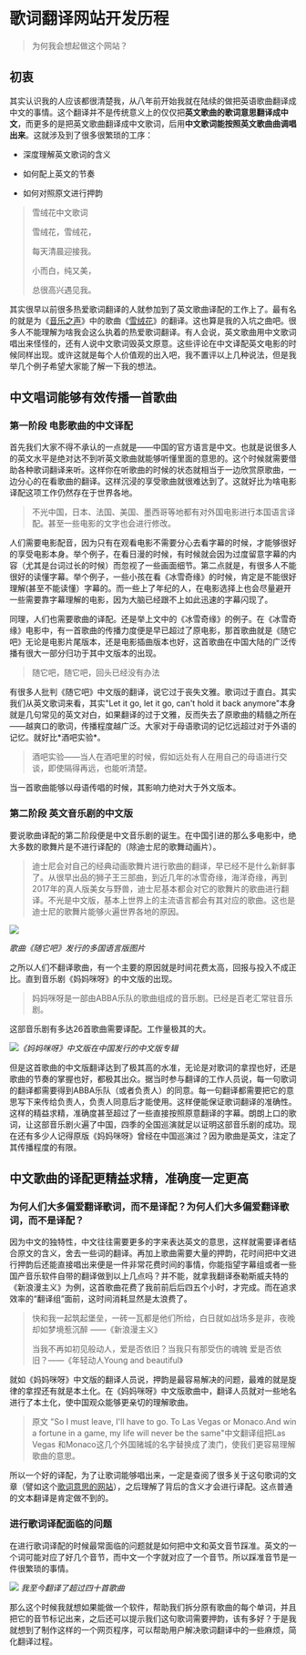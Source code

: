 # 歌词翻译网站开发历程

> 为何我会想起做这个网站？

## 初衷

其实认识我的人应该都很清楚我，从八年前开始我就在陆续的做把英语歌曲翻译成中文的事情。这个翻译并不是传统意义上的仅仅把**英文歌曲的歌词意思翻译成中文**，而更多的是把英文歌曲翻译成中文歌词，后用**中文歌词能按照英文歌曲曲调唱出来**。这就涉及到了很多很繁琐的工序：

* 深度理解英文歌词的含义

* 如何配上英文的节奏

* 如何对照原文进行押韵

> 雪绒花中文歌词
>
> 雪绒花，雪绒花，
>
> 每天清晨迎接我。
>
> 小而白，纯又美，
>
> 总很高兴遇见我。

其实很早以前很多热爱歌词翻译的人就参加到了英文歌曲译配的工作上了。最有名的就是为《[音乐之声](https://en.wikipedia.org/wiki/The_Sound_of_Music)》中的歌曲《[雪绒花](https://en.wikipedia.org/wiki/Edelweiss_%28song%29)》的翻译。这也算是我的入坑之曲吧。很多人不能理解为啥我会这么执着的热爱歌词翻译。有人会说，英文歌曲用中文歌词唱出来怪怪的，还有人说中文歌词毁英文原意。这些评论在中文译配英文电影的时候同样出现。或许这就是每个人价值观的出入吧，我不置评以上几种说法，但是我举几个例子希望大家能了解一下我的想法。

## 中文唱词能够有效传播一首歌曲

### 第一阶段 电影歌曲的中文译配

首先我们大家不得不承认的一点就是——中国的官方语言是中文。也就是说很多人的英文水平是绝对达不到听英文歌曲就能够听懂里面的意思的。这个时候就需要借助各种歌词翻译来听。这样你在听歌曲的时候的状态就相当于一边欣赏原歌曲，一边分心的在看歌曲的翻译。这样沉浸的享受歌曲就很难达到了。这就好比为啥电影译配这项工作仍然存在于世界各地。

> 不光中国，日本、法国、美国、墨西哥等地都有对外国电影进行本国语言译配。甚至一些电影的文字也会进行修改。

人们需要电影配音，因为只有在观看电影不需要分心去看字幕的时候，才能够很好的享受电影本身。举个例子，在看日漫的时候，有时候就会因为过度留意字幕的内容（尤其是台词过长的时候）而忽视了一些画面细节。第二点就是，有很多人不能很好的读懂字幕。举个例子，一些小孩在看《冰雪奇缘》的时候，肯定是不能很好理解\(甚至不能读懂）字幕的。而一些上了年纪的人，在电影选择上也会尽量避开一些需要靠字幕理解的电影，因为大脑已经跟不上如此迅速的字幕闪现了。

同理，人们也需要歌曲的译配。还是举上文中的《冰雪奇缘》的例子。在《冰雪奇缘》电影中，有一首歌曲的传播力度便是早已超过了原电影，那首歌曲就是《随它吧》无论是电影片尾版本，还是电影插曲版本也好，这首歌曲在中国大陆的广泛传播有很大一部分归功于其中文版本的出现。

> 随它吧，随它吧，回头已经没有办法

有很多人批判《随它吧》中文版的翻译，说它过于丧失文雅。歌词过于直白。其实我们从英文歌词来看，其实"Let it go, let it go, can't hold it back anymore"本身就是几句常见的英文对白，如果翻译的过于文雅，反而失去了原歌曲的精髓之所在——越爽口的歌词，传播程度越广泛。大家对于母语歌词的记忆远超过对于外语的记忆。就好比\*酒吧实验\*。

> 酒吧实验——当人在酒吧里的时候，假如远处有人在用自己的母语进行交谈，即使隔得再远，也能听清楚。

当一首歌曲能够以母语传唱的时候，其影响力绝对大于外文版本。

### 第二阶段 英文音乐剧的中文版

要说歌曲译配的第二阶段便是中文音乐剧的诞生。在中国引进的那么多电影中，绝大多数的歌舞片是不进行译配的（除迪士尼的歌舞动画片）。

> 迪士尼会对自己的经典动画歌舞片进行歌曲的翻译，早已经不是什么新鲜事了。从很早出品的狮子王三部曲，到近几年的冰雪奇缘，海洋奇缘，再到2017年的真人版美女与野兽，迪士尼基本都会对它的歌舞片的歌曲进行翻译。不光是中文版，基本上世界上的主流语言都会有其对应的歌曲。这也是迪士尼的歌舞片能够火遍世界各地的原因。

![](/51Nd1X293+L._SS500.jpg)

_歌曲《随它吧》发行的多国语言版图片_

之所以人们不翻译歌曲，有一个主要的原因就是时间花费太高，回报与投入不成正比。直到音乐剧《妈妈咪呀》的中文版的出现。

> 妈妈咪呀是一部由ABBA乐队的歌曲组成的音乐剧。已经是百老汇常驻音乐剧。

这部音乐剧有多达26首歌曲需要译配。工作量极其的大。

![](/assets/Screenshot_20180811-140439.png)_《妈妈咪呀》中文版在中国发行的中文版专辑_

但是这首歌曲的中文版翻译达到了极其高的水准，无论是对歌词的拿捏也好，还是歌曲的节奏的掌握也好，都极其出众。据当时参与翻译的工作人员说，每一句歌词的翻译都需要得到ABBA乐队（或者负责人）的同意。每一句翻译都需要把它的意思写下来传给负责人，负责人同意后才能使用。这样便能保证歌词翻译的准确性。这样的精益求精，准确度甚至超过了一些直接按照原意翻译的字幕。朗朗上口的歌词，让这部音乐剧火遍了中国，四季的全国巡演就足以证明这部音乐剧的成功。现在还有多少人记得原版《妈妈咪呀》曾经在中国巡演过？因为歌曲是英文，注定了其传播程度的有限。

## 中文歌曲的译配更精益求精，准确度一定更高

### 为何人们大多偏爱翻译歌词，而不是译配？为何人们大多偏爱翻译歌词，而不是译配？

因为中文的独特性，中文往往需要更多的字来表达英文的意思，这样就需要译者结合原文的含义，舍去一些词的翻译。再加上歌曲需要大量的押韵，花时间把中文进行押韵后还能直接唱出来便是一件非常花费时间的事情，你能指望字幕组或者一些国产音乐软件自带的翻译做到以上几点吗？并不能，就拿我翻译泰勒斯威夫特的《新浪漫主义》为例，这首歌曲花费了我前前后后四五个小时，才完成。而在追求效率的“翻译组”面前，这时间消耗显然是太浪费了。

> 快和我一起筑起堡垒，一砖一瓦都是他们所给，白日就如战场多是非，夜晚却如梦境惹沉醉 ——《新浪漫主义》
>
> 当我不再如初见般动人，爱是否依旧？当我只有那受伤的魂魄 爱是否依旧？——《年轻动人Young and beautiful》

就如《妈妈咪呀》中文版的翻译人员说，押韵是最容易解决的问题，最难的就是旋律的拿捏还有就是本土化。在《妈妈咪呀》中文版歌曲中，翻译人员就对一些地名进行了本土化，使中国观众能够更亲切的理解歌曲。

> 原文 "So I must leave, I'll have to go. To Las Vegas or Monaco.And win a fortune in a game, my life will never be the same"中文翻译组把Las Vegas 和Monaco这几个外国赌城的名字替换成了澳门，使我们更容易理解歌曲的意思。

所以一个好的译配，为了让歌词能够唱出来，一定是查阅了很多关于这句歌词的文章（譬如这个[歌词意思的网站](https://songmeanings.com/)），之后理解了背后的含义才会进行译配。这点普通的文本翻译是肯定做不到的。

### 进行歌词译配面临的问题

在进行歌词译配的时候最常面临的问题就是如何把中文和英文音节踩准。英文的一个词可能对应了好几个音节，而中文一个字就对应了一个音节。所以踩准音节是一件很繁琐的事情。

![](/assets/IMG_3445.PNG) _我至今翻译了超过四十首歌曲_

那么这个时候我就想如果能做一个软件，帮助我们拆分原有歌曲的每个单词，并且把它的音节标记出来，之后还可以提示我们这句歌词需要押韵，该有多好？于是我就想到了制作这样的一个网页程序，可以帮助用户解决歌词翻译中的一些麻烦，简化翻译过程。

